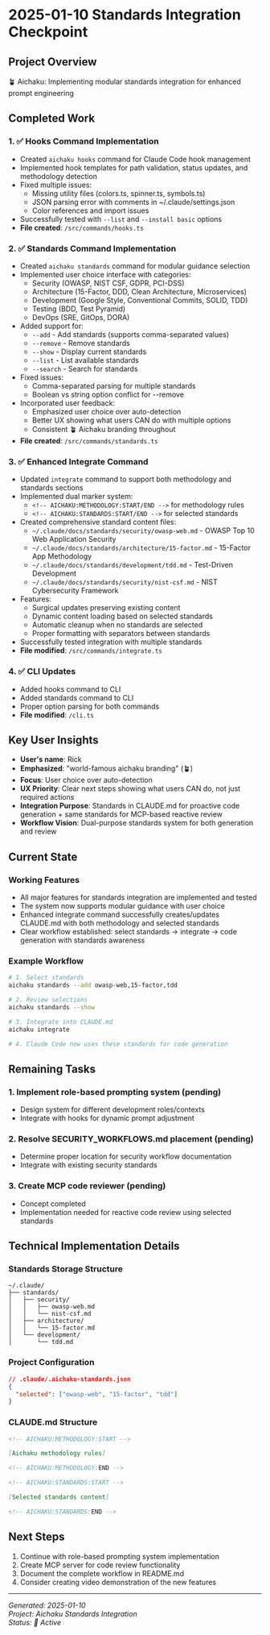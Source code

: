 # 2025-01-10 Standards Integration Checkpoint

## Project Overview

🪴 Aichaku: Implementing modular standards integration for enhanced prompt engineering

## Completed Work

### 1. ✅ Hooks Command Implementation

- Created `aichaku hooks` command for Claude Code hook management
- Implemented hook templates for path validation, status updates, and methodology detection
- Fixed multiple issues:
  - Missing utility files (colors.ts, spinner.ts, symbols.ts)
  - JSON parsing error with comments in ~/.claude/settings.json
  - Color references and import issues
- Successfully tested with `--list` and `--install basic` options
- **File created**: `/src/commands/hooks.ts`

### 2. ✅ Standards Command Implementation

- Created `aichaku standards` command for modular guidance selection
- Implemented user choice interface with categories:
  - Security (OWASP, NIST CSF, GDPR, PCI-DSS)
  - Architecture (15-Factor, DDD, Clean Architecture, Microservices)
  - Development (Google Style, Conventional Commits, SOLID, TDD)
  - Testing (BDD, Test Pyramid)
  - DevOps (SRE, GitOps, DORA)
- Added support for:
  - `--add` - Add standards (supports comma-separated values)
  - `--remove` - Remove standards
  - `--show` - Display current standards
  - `--list` - List available standards
  - `--search` - Search for standards
- Fixed issues:
  - Comma-separated parsing for multiple standards
  - Boolean vs string option conflict for --remove
- Incorporated user feedback:
  - Emphasized user choice over auto-detection
  - Better UX showing what users CAN do with multiple options
  - Consistent 🪴 Aichaku branding throughout
- **File created**: `/src/commands/standards.ts`

### 3. ✅ Enhanced Integrate Command

- Updated `integrate` command to support both methodology and standards sections
- Implemented dual marker system:
  - `<!-- AICHAKU:METHODOLOGY:START/END -->` for methodology rules
  - `<!-- AICHAKU:STANDARDS:START/END -->` for selected standards
- Created comprehensive standard content files:
  - `~/.claude/docs/standards/security/owasp-web.md` - OWASP Top 10 Web Application Security
  - `~/.claude/docs/standards/architecture/15-factor.md` - 15-Factor App Methodology
  - `~/.claude/docs/standards/development/tdd.md` - Test-Driven Development
  - `~/.claude/docs/standards/security/nist-csf.md` - NIST Cybersecurity Framework
- Features:
  - Surgical updates preserving existing content
  - Dynamic content loading based on selected standards
  - Automatic cleanup when no standards are selected
  - Proper formatting with separators between standards
- Successfully tested integration with multiple standards
- **File modified**: `/src/commands/integrate.ts`

### 4. ✅ CLI Updates

- Added hooks command to CLI
- Added standards command to CLI
- Proper option parsing for both commands
- **File modified**: `/cli.ts`

## Key User Insights

- **User's name**: Rick
- **Emphasized**: "world-famous aichaku branding" (🪴)
- **Focus**: User choice over auto-detection
- **UX Priority**: Clear next steps showing what users CAN do, not just required actions
- **Integration Purpose**: Standards in CLAUDE.md for proactive code generation + same standards for MCP-based reactive
  review
- **Workflow Vision**: Dual-purpose standards system for both generation and review

## Current State

### Working Features

- All major features for standards integration are implemented and tested
- The system now supports modular guidance with user choice
- Enhanced integrate command successfully creates/updates CLAUDE.md with both methodology and selected standards
- Clear workflow established: select standards → integrate → code generation with standards awareness

### Example Workflow

```bash
# 1. Select standards
aichaku standards --add owasp-web,15-factor,tdd

# 2. Review selections
aichaku standards --show

# 3. Integrate into CLAUDE.md
aichaku integrate

# 4. Claude Code now uses these standards for code generation
```

## Remaining Tasks

### 1. **Implement role-based prompting system** (pending)

- Design system for different development roles/contexts
- Integrate with hooks for dynamic prompt adjustment

### 2. **Resolve SECURITY_WORKFLOWS.md placement** (pending)

- Determine proper location for security workflow documentation
- Integrate with existing security standards

### 3. **Create MCP code reviewer** (pending)

- Concept completed
- Implementation needed for reactive code review using selected standards

## Technical Implementation Details

### Standards Storage Structure

```
~/.claude/
├── standards/
│   ├── security/
│   │   ├── owasp-web.md
│   │   └── nist-csf.md
│   ├── architecture/
│   │   └── 15-factor.md
│   └── development/
│       └── tdd.md
```

### Project Configuration

```json
// .claude/.aichaku-standards.json
{
  "selected": ["owasp-web", "15-factor", "tdd"]
}
```

### CLAUDE.md Structure

```markdown
<!-- AICHAKU:METHODOLOGY:START -->

[Aichaku methodology rules]

<!-- AICHAKU:METHODOLOGY:END -->

<!-- AICHAKU:STANDARDS:START -->

[Selected standards content]

<!-- AICHAKU:STANDARDS:END -->
```

## Next Steps

1. Continue with role-based prompting system implementation
2. Create MCP server for code review functionality
3. Document the complete workflow in README.md
4. Consider creating video demonstration of the new features

---

_Generated: 2025-01-10_\
_Project: Aichaku Standards Integration_\
_Status: 🌿 Active_
